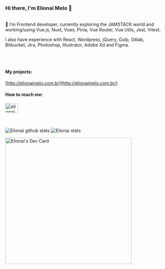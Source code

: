 ### Hi there, I'm Elionai Melo 👋

\
🔭 I’m Frontend developer, currently exploring the JAMSTACK world and working/using Vue.js, Nuxt, Vuex, Pinia, Vue Router, Vue Utils, Jest, Vitest. 

I also have experience with React, Wordpress, jQuery, Gulp, Gitlab, Bitbucket, Jira, Photoshop, Illustrator, Adobe Xd and Figma.

<br/><br/>

#### My projects:
[http://elionaimelo.com.br](http://elionaimelo.com.br/)

#### How to reach me:
<a href="https://linkedin.com/in/elionaimelo" target="blank"><img align="center" src="https://raw.githubusercontent.com/rahuldkjain/github-profile-readme-generator/master/src/images/icons/Social/linked-in-alt.svg" alt="elionaimelo" height="30" width="40" /></a>

<br/><br/>
<img align="top" src="https://github-readme-stats.vercel.app/api?username=elionaimelo&show_icons=true&hide=stars&count_private=true&theme=radical&layout=compact" alt="Elionai github stats" /> <img align="top" src="https://github-readme-stats.vercel.app/api/top-langs/?username=elionaimelo&theme=dark&layout=compact&langs_count=8" alt="Elionai stats" />

<!--
![Elionai github stats](https://github-readme-stats.vercel.app/api?username=elionaimelo&show_icons=true&hide=stars,contribs&count_private=true&theme=dark&layout=compact)
[![Top Langs](https://github-readme-stats.vercel.app/api/top-langs/?username=elionaimelo&theme=dark&layout=compact)](https://github.com/elionaimelo/github-readme-stats)
-->

<a href="https://app.daily.dev/elionaimelo"><img src="https://api.daily.dev/devcards/270fa4b06c0a414791580b0e4561fc93.png?r=d1n" width="400" alt="Elionai's Dev Card"/></a>
